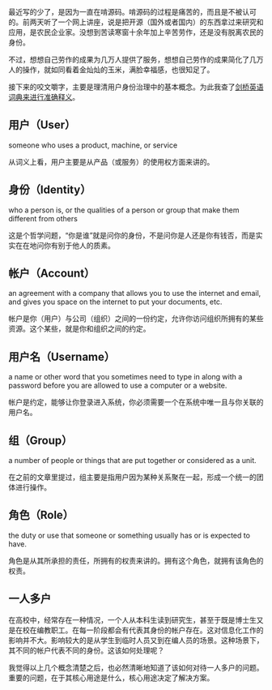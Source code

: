 最近写的少了，是因为一直在啃源码。啃源码的过程是痛苦的，而且是不被认可的。前两天听了一个网上讲座，说是把开源（国外或者国内）的东西拿过来研究和应用，是农民企业家。没想到苦读寒窗十余年加上辛苦劳作，还是没有脱离农民的身份。

不过，想想自己劳作的成果为几万人提供了服务，想想自己劳作的成果简化了几万人的操作，就如同看着金灿灿的玉米，满脸幸福感，也很知足了。

接下来的咬文嚼字，主要是理清用户身份治理中的基本概念。为此我查了[剑桥英语词典来进行准确释义](https://dictionary.cambridge.org/zhs/%E8%AF%8D%E5%85%B8/%E8%8B%B1%E8%AF%AD/)。

## 用户（User）

someone who uses a product, machine, or service

从词义上看，用户主要是从产品（或服务）的使用权方面来讲的。

## 身份（Identity）

who a person is, or the qualities of a person or group that make them different from others

这是个哲学问题，“你是谁”就是问你的身份，不是问你是人还是你有钱否，而是实实在在地问你有别于他人的质素。

## 帐户（Account）

an agreement with a company that allows you to use the internet and email, and gives you space on the internet to put your documents, etc.

帐户是你（用户）与公司（组织）之间的一份约定，允许你访问组织所拥有的某些资源。这个某些，就是你和组织之间的约定。

## 用户名（Username）

a name or other word that you sometimes need to type in along with a password before you are allowed to use a computer or a website.

帐户是约定，能够让你登录进入系统，你必须需要一个在系统中唯一且与你关联的用户名。

## 组（Group）

a number of people or things that are put together or considered as a unit.

在之前的文章里提过，组主要是指用户因为某种关系聚在一起，形成一个统一的团体进行操作。

## 角色（Role）

the duty or use that someone or something usually has or is expected to have.

角色是从其所承担的责任，所拥有的权责来讲的。拥有这个角色，就拥有该角色的权责。

## 一人多户

在高校中，经常存在一种情况，一个人从本科生读到研究生，甚至于既是博士生又是在校在编教职工。在每一阶段都会有代表其身份的帐户存在。这对信息化工作的影响并不大。影响较大的是从学生到临时人员又到在编人员的场景。这种场景下，其不同的帐户代表不同的身份。这该如何处理呢？

我觉得以上几个概念清楚之后，也必然清晰地知道了该如何对待一人多户的问题。重要的问题，在于其核心用途是什么，核心用途决定了解决方案。
